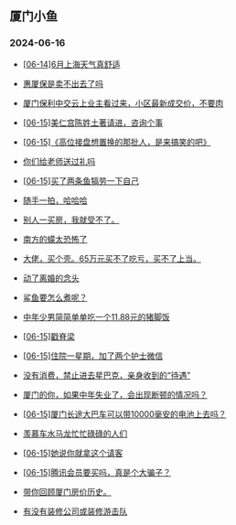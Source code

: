 ## 厦门小鱼 
### 2024-06-16

+ [[06-14]6月上海天气真舒适](http://bbs.xmfish.com/read-htm-tid-18205063.html)

+ [惠厦保是卖不出去了吗](http://bbs.xmfish.com/read-htm-tid-18205197.html)

+ [厦门保利中交云上业主看过来，小区最新成交价，不要肉](http://bbs.xmfish.com/read-htm-tid-18205132.html)

+ [[06-15]美仁宫陈姓土著请进，咨询个事](http://bbs.xmfish.com/read-htm-tid-18205040.html)

+ [[06-15]《高位接盘想置换的那批人，是来搞笑的吧》](http://bbs.xmfish.com/read-htm-tid-18205110.html)

+ [你们给老师送过礼吗](http://bbs.xmfish.com/read-htm-tid-18205086.html)

+ [[06-15]买了两条鱼犒劳一下自己](http://bbs.xmfish.com/read-htm-tid-18205112.html)

+ [随手一拍，哈哈哈](http://bbs.xmfish.com/read-htm-tid-18205186.html)

+ [别人一买房，我就受不了。](http://bbs.xmfish.com/read-htm-tid-18205244.html)

+ [南方的蠓太恐怖了](http://bbs.xmfish.com/read-htm-tid-18205302.html)

+ [大佬，买个壳。65万元买不了吃亏，买不了上当。](http://bbs.xmfish.com/read-htm-tid-18205158.html)

+ [动了离婚的念头](http://bbs.xmfish.com/read-htm-tid-18205369.html)

+ [鲨鱼要怎么煮呢？](http://bbs.xmfish.com/read-htm-tid-18205328.html)

+ [中年少男简简单单吃一个11.88元的猪脚饭](http://bbs.xmfish.com/read-htm-tid-18205361.html)

+ [[06-15]戳脊梁](http://bbs.xmfish.com/read-htm-tid-18205131.html)

+ [[06-15]住院一星期，加了两个护士微信](http://bbs.xmfish.com/read-htm-tid-18205435.html)

+ [没有消费，禁止进去星巴克，亲身收到的“待遇”](http://bbs.xmfish.com/read-htm-tid-18205404.html)

+ [厦门的你，如果中年失业了，会出现断顿的情况吗？](http://bbs.xmfish.com/read-htm-tid-18205448.html)

+ [[06-15]厦门长途大巴车可以带10000毫安的电池上去吗？](http://bbs.xmfish.com/read-htm-tid-18205337.html)

+ [羡慕车水马龙忙忙碌碌的人们](http://bbs.xmfish.com/read-htm-tid-18205262.html)

+ [[06-15]她说你就拿这个请客](http://bbs.xmfish.com/read-htm-tid-18205384.html)

+ [[06-15]腾讯会员要买吗，真是个大骗子？](http://bbs.xmfish.com/read-htm-tid-18205419.html)

+ [带你回顾厦门房价历史。](http://bbs.xmfish.com/read-htm-tid-18205490.html)

+ [有没有装修公司或装修游击队](http://bbs.xmfish.com/read-htm-tid-18205365.html)

